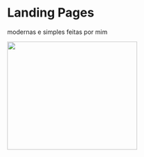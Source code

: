 # Landing Pages
modernas e simples feitas por mim 

<img src="https://i.ibb.co/CW4pQ2N/Screenshot-1.png" height="250" width="300">
